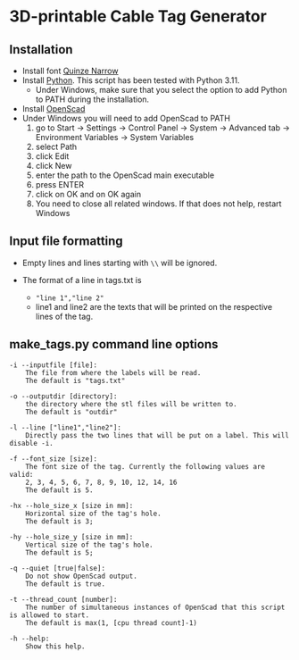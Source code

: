 # 3D-printable Cable Tag Generator

## Installation

* Install font [Quinze Narrow](https://www.ffonts.net/Quinze-Narrow.font)
* Install [Python](https://www.python.org/). This script has been tested with Python 3.11.
  * Under Windows, make sure that you select the option to add Python to PATH during the installation.
* Install [OpenScad](https://openscad.org/)
* Under Windows you will need to add OpenScad to PATH
  1. go to Start -> Settings -> Control Panel -> System -> Advanced tab -> Environment Variables -> System Variables
  2. select Path
  3. click Edit
  4. click New
  5. enter the path to the OpenScad main executable
  6. press ENTER
  7. click on OK and on OK again
  8. You need to close all related windows. If that does not help, restart Windows

## Input file formatting

* Empty lines and lines starting with `\\` will be ignored.

* The format of a line in tags.txt is
  * `"line 1","line 2"`
  * line1 and line2 are the texts that will be printed on the respective lines of the tag.

## make_tags.py command line options

    -i --inputfile [file]:
        The file from where the labels will be read.
        The default is "tags.txt"
    
    -o --outputdir [directory]:
        the directory where the stl files will be written to.
        The default is "outdir"
    
    -l --line ["line1","line2"]:
        Directly pass the two lines that will be put on a label. This will disable -i.

    -f --font_size [size]:
        The font size of the tag. Currently the following values are valid:
        2, 3, 4, 5, 6, 7, 8, 9, 10, 12, 14, 16
        The default is 5.
    
    -hx --hole_size_x [size in mm]:
        Horizontal size of the tag's hole.
        The default is 3;
    
    -hy --hole_size_y [size in mm]:
        Vertical size of the tag's hole.
        The default is 5;

    -q --quiet [true|false]:
        Do not show OpenScad output.
        The default is true.

    -t --thread_count [number]:
        The number of simultaneous instances of OpenScad that this script is allowed to start.
        The default is max(1, [cpu thread count]-1)
    
    -h --help:
        Show this help.
